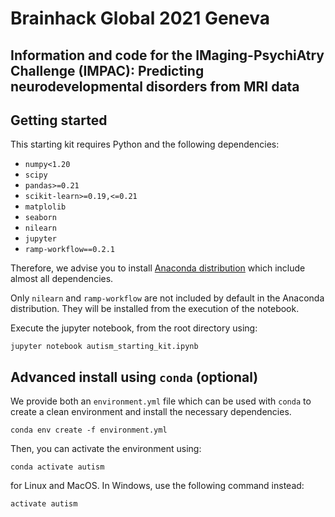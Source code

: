 # Brainhack Global 2021 Geneva
## Information and code for the IMaging-PsychiAtry Challenge (IMPAC): Predicting neurodevelopmental disorders from MRI data

## Getting started

This starting kit requires Python and the following dependencies:

* `numpy<1.20`
* `scipy`
* `pandas>=0.21`
* `scikit-learn>=0.19,<=0.21`
* `matplolib`
* `seaborn`
* `nilearn`
* `jupyter`
* `ramp-workflow==0.2.1`

Therefore, we advise you to install [Anaconda
distribution](https://www.anaconda.com/download/) which include almost all
dependencies.

Only `nilearn` and `ramp-workflow` are not included by default in the Anaconda
distribution. They will be installed from the execution of the notebook.

Execute the jupyter notebook, from the root directory using:

```
jupyter notebook autism_starting_kit.ipynb
```


## Advanced install using `conda` (optional)

We provide both an `environment.yml` file which can be used with `conda` to
create a clean environment and install the necessary dependencies.

```
conda env create -f environment.yml
```

Then, you can activate the environment using:

```
conda activate autism
```


for Linux and MacOS. In Windows, use the following command instead:

```
activate autism
```

